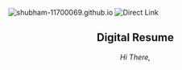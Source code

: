 ![shubham-11700069.github.io](https://shubham-11700069.github.io)
![Direct Link](https://shubham-11700069.github.io)

<h2 align="center">Digital Resume</h2>

<p align="center">
  <i>Hi There, </i></p>


